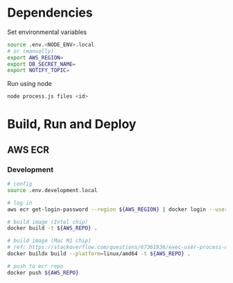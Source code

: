 # Dependencies

Set environmental variables

```sh
source .env.<NODE_ENV>.local
# or (manually)
export AWS_REGION=
export DB_SECRET_NAME=
export NOTIFY_TOPIC=
```

Run using node

```sh
node process.js files <id>
```

# Build, Run and Deploy

## AWS ECR

### Development

```bash
# config
source .env.development.local

# log in
aws ecr get-login-password --region ${AWS_REGION} | docker login --username AWS --password-stdin ${AWS_REPO}

# build image (Intel chip)
docker build -t ${AWS_REPO} .

# build image (Mac M1 chip)
# ref: https://stackoverflow.com/questions/67361936/exec-user-process-caused-exec-format-error-in-aws-fargate-service
docker buildx build --platform=linux/amd64 -t ${AWS_REPO} .

# push to ecr repo
docker push ${AWS_REPO}
```
